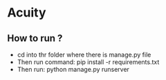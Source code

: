 # Acuity
## How to run ?
  - cd into thr folder where there is manage.py file
  - Then run command: pip install -r requirements.txt
  - Then run: python manage.py runserver
